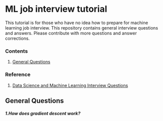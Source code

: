 # ML job interview tutorial
This tutorial is for those who have no idea how to prepare for machine learning job interview. This repository contains general interview questions and answers. Please contribute with more questions and answer corrections.

### Contents
1. [General Questions](#general-questions)

### Reference
1. [Data Science and Machine Learning Interview Questions](https://towardsdatascience.com/data-science-and-machine-learning-interview-questions-3f6207cf040b)

## General Questions
##### 1.How does gradient descent work?

